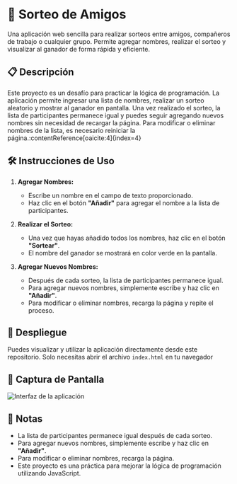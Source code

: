 # 🎉 Sorteo de Amigos

Una aplicación web sencilla para realizar sorteos entre amigos, compañeros de trabajo o cualquier grupo. Permite agregar nombres, realizar el sorteo y visualizar al ganador de forma rápida y eficiente.

## 📋 Descripción

Este proyecto es un desafío para practicar la lógica de programación. La aplicación permite ingresar una lista de nombres, realizar un sorteo aleatorio y mostrar al ganador en pantalla. Una vez realizado el sorteo, la lista de participantes permanece igual y puedes seguir agregando nuevos nombres sin necesidad de recargar la página. Para modificar o eliminar nombres de la lista, es necesario reiniciar la página.:contentReference[oaicite:4]{index=4}

## 🛠️ Instrucciones de Uso

1. **Agregar Nombres:**
   - Escribe un nombre en el campo de texto proporcionado.
   - Haz clic en el botón **"Añadir"** para agregar el nombre a la lista de participantes.

2. **Realizar el Sorteo:**
   - Una vez que hayas añadido todos los nombres, haz clic en el botón **"Sortear"**.
   - El nombre del ganador se mostrará en color verde en la pantalla.

3. **Agregar Nuevos Nombres:**
   - Después de cada sorteo, la lista de participantes permanece igual.
   - Para agregar nuevos nombres, simplemente escribe y haz clic en **"Añadir"**.
   - Para modificar o eliminar nombres, recarga la página y repite el proceso.


## 🚀 Despliegue

Puedes visualizar y utilizar la aplicación directamente desde este repositorio. Solo necesitas abrir el archivo `index.html` en tu navegador

## 📸 Captura de Pantalla

![Interfaz de la aplicación](ruta/a/tu/imagen.png)

## 📝 Notas

- La lista de participantes permanece igual después de cada sorteo.
- Para agregar nuevos nombres, simplemente escribe y haz clic en **"Añadir"**.
- Para modificar o eliminar nombres, recarga la página.
- Este proyecto es una práctica para mejorar la lógica de programación utilizando JavaScript.
